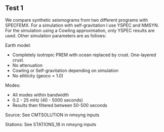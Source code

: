 ## Test 1

We compare synthetic seismograms from two different programs with SPECFEMX. For a simulation with
self-gravitation I use YSPEC and NMSYN. For the simulation using a Cowling approximation, only YSPEC results
are used. Other simulation parameters are as follows:

Earth model:
- Completely isotropic PREM with ocean replaced by crust. One-layered crust.
- No attenuation
- Cowling or Self-gravitation depending on simulation
- No elliticity (geoco = 1.0)

Modes:
- All modes within bandwidth
- 0.2 - 25 mHz (40 - 5000 seconds)
- Results then filtered between 50-500 seconds

Source:
See CMTSOLUTION in nmsyng inputs

Stations:
See STATIONS_18 in nmsyng inputs